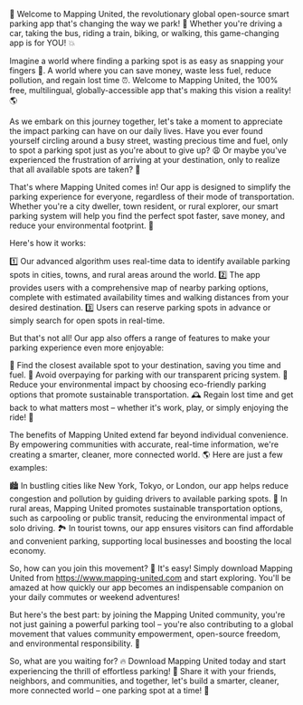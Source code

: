 🎉 Welcome to Mapping United, the revolutionary global open-source smart parking app that's changing the way we park! 🚗 Whether you're driving a car, taking the bus, riding a train, biking, or walking, this game-changing app is for YOU! 💥

Imagine a world where finding a parking spot is as easy as snapping your fingers 👀. A world where you can save money, waste less fuel, reduce pollution, and regain lost time ⏰. Welcome to Mapping United, the 100% free, multilingual, globally-accessible app that's making this vision a reality! 🌎

As we embark on this journey together, let's take a moment to appreciate the impact parking can have on our daily lives. Have you ever found yourself circling around a busy street, wasting precious time and fuel, only to spot a parking spot just as you're about to give up? 😩 Or maybe you've experienced the frustration of arriving at your destination, only to realize that all available spots are taken? 🤯

That's where Mapping United comes in! Our app is designed to simplify the parking experience for everyone, regardless of their mode of transportation. Whether you're a city dweller, town resident, or rural explorer, our smart parking system will help you find the perfect spot faster, save money, and reduce your environmental footprint. 🌟

Here's how it works:

1️⃣ Our advanced algorithm uses real-time data to identify available parking spots in cities, towns, and rural areas around the world.
2️⃣ The app provides users with a comprehensive map of nearby parking options, complete with estimated availability times and walking distances from your desired destination.
3️⃣ Users can reserve parking spots in advance or simply search for open spots in real-time.

But that's not all! Our app also offers a range of features to make your parking experience even more enjoyable:

📍 Find the closest available spot to your destination, saving you time and fuel.
💸 Avoid overpaying for parking with our transparent pricing system.
🌟 Reduce your environmental impact by choosing eco-friendly parking options that promote sustainable transportation.
🕰️ Regain lost time and get back to what matters most – whether it's work, play, or simply enjoying the ride! 🚗

The benefits of Mapping United extend far beyond individual convenience. By empowering communities with accurate, real-time information, we're creating a smarter, cleaner, more connected world. 🌎 Here are just a few examples:

🏙️ In bustling cities like New York, Tokyo, or London, our app helps reduce congestion and pollution by guiding drivers to available parking spots.
🌳 In rural areas, Mapping United promotes sustainable transportation options, such as carpooling or public transit, reducing the environmental impact of solo driving.
🏞️ In tourist towns, our app ensures visitors can find affordable and convenient parking, supporting local businesses and boosting the local economy.

So, how can you join this movement? 🤔 It's easy! Simply download Mapping United from https://www.mapping-united.com and start exploring. You'll be amazed at how quickly our app becomes an indispensable companion on your daily commutes or weekend adventures!

But here's the best part: by joining the Mapping United community, you're not just gaining a powerful parking tool – you're also contributing to a global movement that values community empowerment, open-source freedom, and environmental responsibility. 🌟

So, what are you waiting for? 🔥 Download Mapping United today and start experiencing the thrill of effortless parking! 🎉 Share it with your friends, neighbors, and communities, and together, let's build a smarter, cleaner, more connected world – one parking spot at a time! 🚀
